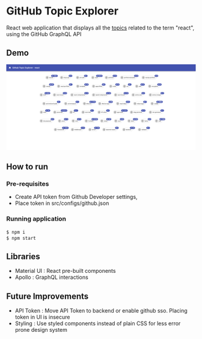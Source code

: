 # GitHub Topic Explorer

React web application that displays all the [topics](https://docs.github.com/en/free-pro-team@latest/graphql/reference/objects#topic) related to the term "react", using the GitHub GraphQL API

## Demo

![React Topic](./screenshots/react.png "React Topic")

## How to run

### Pre-requisites

-   Create API token from Github Developer settings,
-   Place token in src/configs/github.json

### Running application

```
$ npm i
$ npm start
```

## Libraries

-   Material UI : React pre-built components
-   Apollo : GraphQL interactions

## Future Improvements

-   API Token : Move API Token to backend or enable github sso. Placing token in UI is insecure
-   Styling : Use styled components instead of plain CSS for less error prone design system
